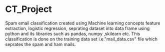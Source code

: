 # CT_Project
Spam email classification created using Machine learning concepts feature extraction, logistic regression, seprating dataset into data frame using python and its libraries such as pandas, numpy ,skilearn etc. This classification is done on the training data set i.e."mail_data.csv" file which seprates the spam and ham mails.
